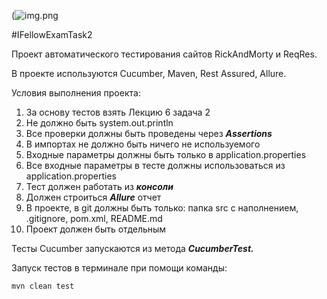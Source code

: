 (![img.png](https://encrypted-tbn0.gstatic.com/images?q=tbn:ANd9GcQ9w1IkggFsbXI-R8UP-_IDQm-2I2JX6m0vikF5SsFf&s)

#IFellowExamTask2

Проект автоматического тестирования сайтов RickAndMorty и ReqRes.

В проекте используются Cucumber, Maven, Rest Assured, Allure.

Условия выполнения проекта:

1. За основу тестов взять Лекцию 6 задача 2
2. Не должно быть system.out.println
3. Все проверки должны быть проведены через ***Assertions***
4. В импортах не должно быть ничего не используемого
5. Входные параметры должны быть только в application.properties
6. Все входные параметры в тесте должны использоваться из application.properties
7. Тест должен работать из ***консоли***
8. Должен строиться ***Allure*** отчет
9. В проекте, в git должны быть только: папка src с наполнением, .gitignore, pom.xml, README.md
10. Проект должен быть отдельным

Тесты  Cucumber запускаются из метода ***CucumberTest.***

Запуск тестов в терминале при помощи команды:

    mvn clean test
   

